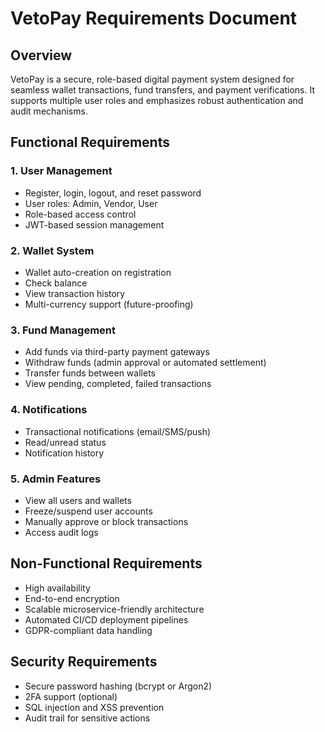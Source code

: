 
# VetoPay Requirements Document

## Overview
VetoPay is a secure, role-based digital payment system designed for seamless wallet transactions, fund transfers, and payment verifications. It supports multiple user roles and emphasizes robust authentication and audit mechanisms.

## Functional Requirements

### 1. User Management
- Register, login, logout, and reset password
- User roles: Admin, Vendor, User
- Role-based access control
- JWT-based session management

### 2. Wallet System
- Wallet auto-creation on registration
- Check balance
- View transaction history
- Multi-currency support (future-proofing)

### 3. Fund Management
- Add funds via third-party payment gateways
- Withdraw funds (admin approval or automated settlement)
- Transfer funds between wallets
- View pending, completed, failed transactions

### 4. Notifications
- Transactional notifications (email/SMS/push)
- Read/unread status
- Notification history

### 5. Admin Features
- View all users and wallets
- Freeze/suspend user accounts
- Manually approve or block transactions
- Access audit logs

## Non-Functional Requirements
- High availability
- End-to-end encryption
- Scalable microservice-friendly architecture
- Automated CI/CD deployment pipelines
- GDPR-compliant data handling

## Security Requirements
- Secure password hashing (bcrypt or Argon2)
- 2FA support (optional)
- SQL injection and XSS prevention
- Audit trail for sensitive actions
